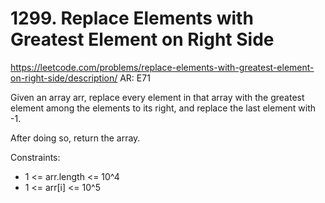 # 1299. Replace Elements with Greatest Element on Right Side

https://leetcode.com/problems/replace-elements-with-greatest-element-on-right-side/description/
AR: E71

Given an array arr, replace every element in that array with the greatest element among the elements to its right, and replace the last element with -1.

After doing so, return the array.

Constraints:

- 1 <= arr.length <= 10^4
- 1 <= arr[i] <= 10^5
